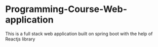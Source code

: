 # Programming-Course-Web-application
This is a full stack web application built on spring boot with the help of Reactjs library
